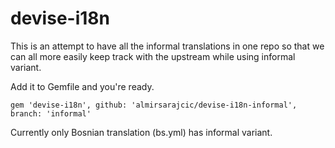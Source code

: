 # devise-i18n

This is an attempt to have all the informal translations in one repo so that we can all more easily keep track with the upstream while using informal variant.

Add it to Gemfile and you're ready.

    gem 'devise-i18n', github: 'almirsarajcic/devise-i18n-informal', branch: 'informal'

Currently only Bosnian translation (bs.yml) has informal variant.
